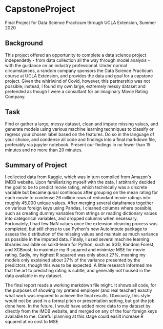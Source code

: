 # CapstoneProject
Final Project for Data Science Practicum through UCLA Extension, Summer 2020

## Background
This project offered an opportunity to complete a data science project independetly - from data collection all the way through model analysis - with the guidance on an industry professional. Under normal circumstances, a random company sponsors the Data Science Practicum course at UCLA Extension, and provides the data and goal for a capstone project. Given the whirlwind of Covid, however, this partnership was not possible; instead, I found my own large, extremely messy dataset and pretended as though I were a consultant for an imaginary Movie Rating Company. 

## Task
Find or gather a large, messy dataset, clean and impute missing values, and generate models using various machine learning techniques to classify or regress your chosen label based on the features. Do so in the language of your choice, and condense all code and findings into a final markdown file, preferably via jupyter notebook. Present our findings in no fewer than 15 minutes and no more than 20 minutes. 


## Summary of Project
I collected data from Kaggle, which was in turn compiled from Amazon's IMDB website. Upon familiarizing myself with the data, I arbitrarily decided the goal to be to predict movie rating, which techincally was a discrete variable but became *quasi* continouos after grouping on the mean rating for each movie to condense 26 million rows of redundant movie ratings into roughly 45,000 unique values. After merging several dataframes together on various foreign keys using Pandas, I cleaned columns where possible, such as creating dummy variables from strings or reading dictionary values into categorical variables, and dropped columns when necessary. Fortunately, I had few NaN values once the extension cleaning process was completed, but still chose to use Python's new AutoImpute package to assess the distribution of the missing values and maintain as much variance as possible in the imputed data. Finally, I used several machine learning libraries available on scikit-learn for Python, such as SGD, Random Forest, and XGBoost, to maximize my R squared and minimize MSE for movie rating. Sadly, my highest R squared was only about 27%, meaning my models only explained about 27% of the variance presented by the predictors, though this was to be expected. A little research informed me that the art to predicting rating is subtle, and generally not housed in the data available in my dataset.  

The final report reads a working markdown file might. It shows all code, for the purposes of showing my pretend employer (and real teacher) exactly what work was required to achieve the final results. Obviously, this style would not be used in a formal pitch or presentation setting, but got the job done here. In the future, I would have added more data to my dataset by directly from the IMDB website, and merged on any of the four foreign keys available to me. Careful planning at this stage could easilt increase R squared at no cost to MSE. 
